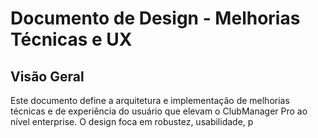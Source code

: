 # Documento de Design - Melhorias Técnicas e UX

## Visão Geral

Este documento define a arquitetura e implementação de melhorias técnicas e de experiência do usuário que elevam o ClubManager Pro ao nível enterprise. O design foca em robustez, usabilidade, p